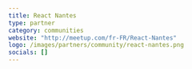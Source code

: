 ```yaml
---
title: React Nantes
type: partner
category: communities
website: "http://meetup.com/fr-FR/React-Nantes"
logo: /images/partners/community/react-nantes.png
socials: []
---
```

